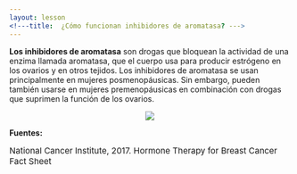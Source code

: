 ```yaml
---
layout: lesson
<!---title:  ¿Cómo funcionan inhibidores de aromatasa? --->
---
```


**Los inhibidores de aromatasa** son drogas que bloquean la actividad de una enzima llamada aromatasa, que el cuerpo usa para producir estrógeno en los ovarios y en otros tejidos. Los inhibidores de aromatasa se usan principalmente en mujeres posmenopáusicas. Sin embargo, pueden también usarse en mujeres premenopáusicas en combinación con drogas que suprimen la función de los ovarios.

<p align="center">
<!--img src="https://scnslabutsa.github.io/myhthelperEduContent/Images/AI1.png"/-->
<img src="https://scnslabutsa.github.io/myhthelperEduContent/Images/Aromatase_Work_Spanish.png"/>
</p>

**Fuentes:**

<span style="font-size:15px;">National Cancer Institute, 2017. Hormone Therapy for Breast Cancer Fact Sheet</span>
